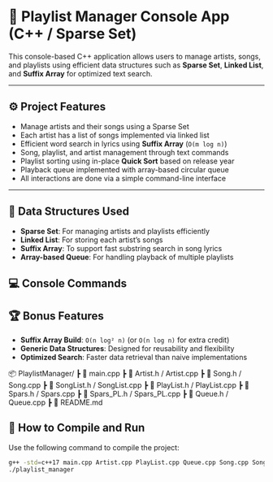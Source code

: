 # 🎵 Playlist Manager Console App (C++ / Sparse Set)

This console-based C++ application allows users to manage artists, songs, and playlists using efficient data structures such as **Sparse Set**, **Linked List**, and **Suffix Array** for optimized text search.

---

## ⚙️ Project Features

- Manage artists and their songs using a Sparse Set
- Each artist has a list of songs implemented via linked list
- Efficient word search in lyrics using **Suffix Array** (`O(m log n)`)
- Song, playlist, and artist management through text commands
- Playlist sorting using in-place **Quick Sort** based on release year
- Playback queue implemented with array-based circular queue
- All interactions are done via a simple command-line interface

---

## 🧩 Data Structures Used

- **Sparse Set**: For managing artists and playlists efficiently
- **Linked List**: For storing each artist’s songs
- **Suffix Array**: To support fast substring search in song lyrics
- **Array-based Queue**: For handling playback of multiple playlists

## 💻 Console Commands



## 🏆 Bonus Features

- **Suffix Array Build**: `O(n log² n)` (or `O(n log n)` for extra credit)
- **Generic Data Structures**: Designed for reusability and flexibility
- **Optimized Search**: Faster data retrieval than naive implementations

📦 PlaylistManager/
 ┣ 📄 main.cpp
 ┣ 📄 Artist.h / Artist.cpp
 ┣ 📄 Song.h / Song.cpp
 ┣ 📄 SongList.h / SongList.cpp
 ┣ 📄 PlayList.h / PlayList.cpp
 ┣ 📄 Spars.h / Spars.cpp
 ┣ 📄 Spars_PL.h / Spars_PL.cpp
 ┣ 📄 Queue.h / Queue.cpp
 ┣ 📄 README.md

## 🚀 How to Compile and Run

Use the following command to compile the project:

```bash
g++ -std=c++17 main.cpp Artist.cpp PlayList.cpp Queue.cpp Song.cpp SongList.cpp Spars.cpp Spars_PL.cpp -o playlist_manager
./playlist_manager
